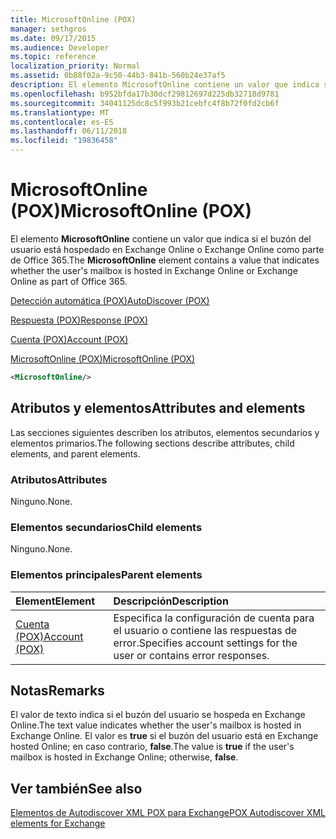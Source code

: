 ```yaml
---
title: MicrosoftOnline (POX)
manager: sethgros
ms.date: 09/17/2015
ms.audience: Developer
ms.topic: reference
localization_priority: Normal
ms.assetid: 0b88f02a-9c50-44b3-841b-560b24e37af5
description: El elemento MicrosoftOnline contiene un valor que indica si el buzón del usuario está hospedado en Exchange Online o Exchange Online como parte de Office 365.
ms.openlocfilehash: b952bfda17b30dcf29812697d225db32718d9781
ms.sourcegitcommit: 34041125dc8c5f993b21cebfc4f8b72f0fd2cb6f
ms.translationtype: MT
ms.contentlocale: es-ES
ms.lasthandoff: 06/11/2018
ms.locfileid: "19836458"
---
```

# <a name="microsoftonline-pox"></a><span data-ttu-id="00c3d-103">MicrosoftOnline (POX)</span><span class="sxs-lookup"><span data-stu-id="00c3d-103">MicrosoftOnline (POX)</span></span>

<span data-ttu-id="00c3d-104">El elemento **MicrosoftOnline** contiene un valor que indica si el buzón del usuario está hospedado en Exchange Online o Exchange Online como parte de Office 365.</span><span class="sxs-lookup"><span data-stu-id="00c3d-104">The **MicrosoftOnline** element contains a value that indicates whether the user's mailbox is hosted in Exchange Online or Exchange Online as part of Office 365.</span></span> 
  
[<span data-ttu-id="00c3d-105">Detección automática (POX)</span><span class="sxs-lookup"><span data-stu-id="00c3d-105">AutoDiscover (POX)</span></span>](autodiscover-pox.md)
  
[<span data-ttu-id="00c3d-106">Respuesta (POX)</span><span class="sxs-lookup"><span data-stu-id="00c3d-106">Response (POX)</span></span>](response-pox.md)
  
[<span data-ttu-id="00c3d-107">Cuenta (POX)</span><span class="sxs-lookup"><span data-stu-id="00c3d-107">Account (POX)</span></span>](account-pox.md)
  
[<span data-ttu-id="00c3d-108">MicrosoftOnline (POX)</span><span class="sxs-lookup"><span data-stu-id="00c3d-108">MicrosoftOnline (POX)</span></span>](microsoftonline-pox.md)
  
```XML
<MicrosoftOnline/>
```

## <a name="attributes-and-elements"></a><span data-ttu-id="00c3d-109">Atributos y elementos</span><span class="sxs-lookup"><span data-stu-id="00c3d-109">Attributes and elements</span></span>

<span data-ttu-id="00c3d-110">Las secciones siguientes describen los atributos, elementos secundarios y elementos primarios.</span><span class="sxs-lookup"><span data-stu-id="00c3d-110">The following sections describe attributes, child elements, and parent elements.</span></span>
  
### <a name="attributes"></a><span data-ttu-id="00c3d-111">Atributos</span><span class="sxs-lookup"><span data-stu-id="00c3d-111">Attributes</span></span>

<span data-ttu-id="00c3d-112">Ninguno.</span><span class="sxs-lookup"><span data-stu-id="00c3d-112">None.</span></span>
  
### <a name="child-elements"></a><span data-ttu-id="00c3d-113">Elementos secundarios</span><span class="sxs-lookup"><span data-stu-id="00c3d-113">Child elements</span></span>

<span data-ttu-id="00c3d-114">Ninguno.</span><span class="sxs-lookup"><span data-stu-id="00c3d-114">None.</span></span>
  
### <a name="parent-elements"></a><span data-ttu-id="00c3d-115">Elementos principales</span><span class="sxs-lookup"><span data-stu-id="00c3d-115">Parent elements</span></span>

|<span data-ttu-id="00c3d-116">**Element**</span><span class="sxs-lookup"><span data-stu-id="00c3d-116">**Element**</span></span>|<span data-ttu-id="00c3d-117">**Descripción**</span><span class="sxs-lookup"><span data-stu-id="00c3d-117">**Description**</span></span>|
|:-----|:-----|
|[<span data-ttu-id="00c3d-118">Cuenta (POX)</span><span class="sxs-lookup"><span data-stu-id="00c3d-118">Account (POX)</span></span>](account-pox.md) <br/> |<span data-ttu-id="00c3d-119">Especifica la configuración de cuenta para el usuario o contiene las respuestas de error.</span><span class="sxs-lookup"><span data-stu-id="00c3d-119">Specifies account settings for the user or contains error responses.</span></span>  <br/> |
   
## <a name="remarks"></a><span data-ttu-id="00c3d-120">Notas</span><span class="sxs-lookup"><span data-stu-id="00c3d-120">Remarks</span></span>

<span data-ttu-id="00c3d-121">El valor de texto indica si el buzón del usuario se hospeda en Exchange Online.</span><span class="sxs-lookup"><span data-stu-id="00c3d-121">The text value indicates whether the user's mailbox is hosted in Exchange Online.</span></span> <span data-ttu-id="00c3d-122">El valor es **true** si el buzón del usuario está en Exchange hosted Online; en caso contrario, **false**.</span><span class="sxs-lookup"><span data-stu-id="00c3d-122">The value is **true** if the user's mailbox is hosted in Exchange Online; otherwise, **false**.</span></span>
  
## <a name="see-also"></a><span data-ttu-id="00c3d-123">Ver también</span><span class="sxs-lookup"><span data-stu-id="00c3d-123">See also</span></span>



[<span data-ttu-id="00c3d-124">Elementos de Autodiscover XML POX para Exchange</span><span class="sxs-lookup"><span data-stu-id="00c3d-124">POX Autodiscover XML elements for Exchange</span></span>](pox-autodiscover-xml-elements-for-exchange.md)

